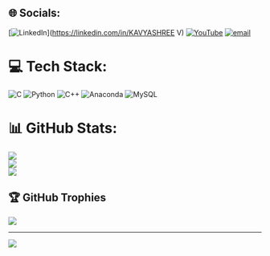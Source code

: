
## 🌐 Socials:
[![LinkedIn](https://img.shields.io/badge/LinkedIn-%230077B5.svg?logo=linkedin&logoColor=white)](https://linkedin.com/in/KAVYASHREE V) [![YouTube](https://img.shields.io/badge/YouTube-%23FF0000.svg?logo=YouTube&logoColor=white)](https://youtube.com/@VKS) [![email](https://img.shields.io/badge/Email-D14836?logo=gmail&logoColor=white)](mailto:kavyashree00994@gmail.com) 

# 💻 Tech Stack:
![C](https://img.shields.io/badge/c-%2300599C.svg?style=for-the-badge&logo=c&logoColor=white) ![Python](https://img.shields.io/badge/python-3670A0?style=for-the-badge&logo=python&logoColor=ffdd54) ![C++](https://img.shields.io/badge/c++-%2300599C.svg?style=for-the-badge&logo=c%2B%2B&logoColor=white) ![Anaconda](https://img.shields.io/badge/Anaconda-%2344A833.svg?style=for-the-badge&logo=anaconda&logoColor=white) ![MySQL](https://img.shields.io/badge/mysql-4479A1.svg?style=for-the-badge&logo=mysql&logoColor=white)
# 📊 GitHub Stats:
![](https://github-readme-stats.vercel.app/api?username=Kavyashree09-V&theme=shadow_green&hide_border=false&include_all_commits=true&count_private=true)<br/>
![](https://nirzak-streak-stats.vercel.app/?user=Kavyashree09-V&theme=shadow_green&hide_border=false)<br/>
![](https://github-readme-stats.vercel.app/api/top-langs/?username=Kavyashree09-V&theme=shadow_green&hide_border=false&include_all_commits=true&count_private=true&layout=compact)

## 🏆 GitHub Trophies
![](https://github-profile-trophy.vercel.app/?username=Kavyashree09-V&theme=radical&no-frame=false&no-bg=true&margin-w=4)

---
[![](https://visitcount.itsvg.in/api?id=Kavyashree09-V&icon=0&color=0)](https://visitcount.itsvg.in)

<!-- Proudly created with GPRM ( https://gprm.itsvg.in ) -->
